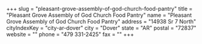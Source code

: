 +++
slug = "pleasant-grove-assembly-of-god-church-food-pantry"
title = "Pleasant Grove Assembly of God Church Food Pantry"
name = "Pleasant Grove Assembly of God Church Food Pantry"
address = "14938 Sr 7 North"
cityIndexKey = "city-ar-dover"
city = "Dover"
state = "AR"
postal = "72837"
website = ""
phone = "479 331-2425"
fax = ""
+++
